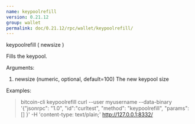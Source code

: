 ```yaml
---
name: keypoolrefill
version: 0.21.12
group: wallet
permalink: doc/0.21.12/rpc/wallet/keypoolrefill/
---
```


keypoolrefill ( newsize )

Fills the keypool.

Arguments:
1. newsize    (numeric, optional, default=100) The new keypool size

Examples:
> bitcoin-cli keypoolrefill 
> curl --user myusername --data-binary '{"jsonrpc": "1.0", "id":"curltest", "method": "keypoolrefill", "params": [] }' -H 'content-type: text/plain;' http://127.0.0.1:8332/


